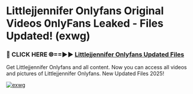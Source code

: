 # Littlejjennifer Onlyfans Original Videos 0nlyFans Leaked - Files Updated! (exwg)

<h3>🔴 CLICK HERE 🌐==►► <a href="https://tinyurl.com/ehrbuxhb" rel="nofollow">Littlejjennifer Onlyfans Updated Files</a></h3>

Get Littlejjennifer Onlyfans and all content. Now you can access all videos and pictures of Littlejjennifer Onlyfans. New Updated Files 2025!

[![exwg](https://i.imgur.com/lVYEuWS.gif)](https://tinyurl.com/ehrbuxhb)
